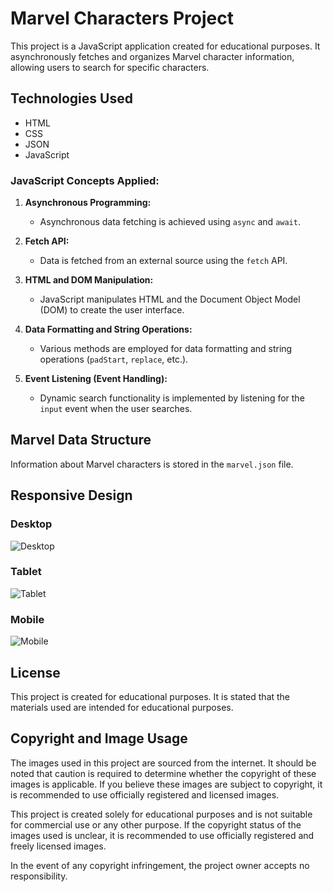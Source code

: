 # Marvel Characters Project

This project is a JavaScript application created for educational purposes. It asynchronously fetches and organizes Marvel character information, allowing users to search for specific characters.

## Technologies Used

- HTML
- CSS
- JSON
- JavaScript

### JavaScript Concepts Applied:

1. **Asynchronous Programming:**

   - Asynchronous data fetching is achieved using `async` and `await`.

2. **Fetch API:**

   - Data is fetched from an external source using the `fetch` API.

3. **HTML and DOM Manipulation:**

   - JavaScript manipulates HTML and the Document Object Model (DOM) to create the user interface.

4. **Data Formatting and String Operations:**

   - Various methods are employed for data formatting and string operations (`padStart`, `replace`, etc.).

5. **Event Listening (Event Handling):**
   - Dynamic search functionality is implemented by listening for the `input` event when the user searches.

## Marvel Data Structure

Information about Marvel characters is stored in the `marvel.json` file.

## Responsive Design

### Desktop

![Desktop](./responsive/desktop.gif)

### Tablet

![Tablet](./responsive/tablet.gif)

### Mobile

![Mobile](./responsive/mobile.gif)

## License

This project is created for educational purposes. It is stated that the materials used are intended for educational purposes.

## Copyright and Image Usage

The images used in this project are sourced from the internet. It should be noted that caution is required to determine whether the copyright of these images is applicable. If you believe these images are subject to copyright, it is recommended to use officially registered and licensed images.

This project is created solely for educational purposes and is not suitable for commercial use or any other purpose. If the copyright status of the images used is unclear, it is recommended to use officially registered and freely licensed images.

In the event of any copyright infringement, the project owner accepts no responsibility.
